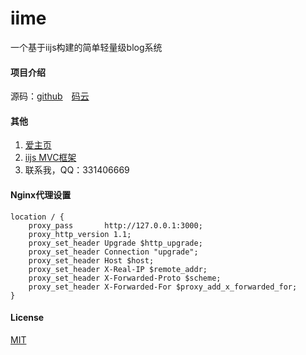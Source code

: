 # iime
一个基于iijs构建的简单轻量级blog系统

#### 项目介绍

源码：[github](https://github.com/yafoo/iime "github")　[码云](https://gitee.com/yafu/iime "码云")

#### 其他

1. [爱主页](https://www.i-i.me/ "爱主页 - 网址收藏分享平台！")
2. [iijs MVC框架](https://github.com/yafoo/iijs "iijs MVC框架")
3. 联系我，QQ：331406669

#### Nginx代理设置

```
location / {
    proxy_pass       http://127.0.0.1:3000;
    proxy_http_version 1.1;
    proxy_set_header Upgrade $http_upgrade;
    proxy_set_header Connection "upgrade";
    proxy_set_header Host $host;
    proxy_set_header X-Real-IP $remote_addr;
    proxy_set_header X-Forwarded-Proto $scheme;
    proxy_set_header X-Forwarded-For $proxy_add_x_forwarded_for;
}
```

#### License

[MIT](LICENSE)